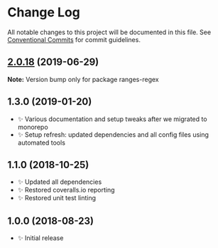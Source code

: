 # Change Log

All notable changes to this project will be documented in this file.
See [Conventional Commits](https://conventionalcommits.org) for commit guidelines.

## [2.0.18](https://gitlab.com/codsen/codsen/compare/ranges-regex@2.0.17...ranges-regex@2.0.18) (2019-06-29)

**Note:** Version bump only for package ranges-regex





## 1.3.0 (2019-01-20)

- ✨ Various documentation and setup tweaks after we migrated to monorepo
- ✨ Setup refresh: updated dependencies and all config files using automated tools

## 1.1.0 (2018-10-25)

- ✨ Updated all dependencies
- ✨ Restored coveralls.io reporting
- ✨ Restored unit test linting

## 1.0.0 (2018-08-23)

- ✨ Initial release
